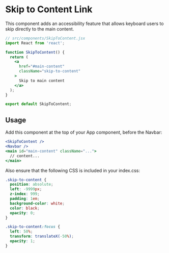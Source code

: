 # Skip to Content Link

This component adds an accessibility feature that allows keyboard users to skip directly to the main content.

```jsx
// src/components/SkipToContent.jsx
import React from 'react';

function SkipToContent() {
  return (
    <a 
      href="#main-content" 
      className="skip-to-content"
    >
      Skip to main content
    </a>
  );
}

export default SkipToContent;
```

## Usage

Add this component at the top of your App component, before the Navbar:

```jsx
<SkipToContent />
<Navbar />
<main id="main-content" className="...">
  // content...
</main>
```

Also ensure that the following CSS is included in your index.css:

```css
.skip-to-content {
  position: absolute;
  left: -9999px;
  z-index: 999;
  padding: 1em;
  background-color: white;
  color: black;
  opacity: 0;
}

.skip-to-content:focus {
  left: 50%;
  transform: translateX(-50%);
  opacity: 1;
}
```

